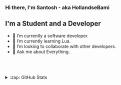 ### Hi there, I'm Santosh - aka HollandseBami


## I'm a Student and a Developer

- 🔭 I’m currently a software developer.
- 🌱 I’m currently learning Lua.
- 👯 I’m looking to collaborate with other developers.
- 💬 Ask me about Everything.



<br />



<br />
<br />


<details>
  <summary>:zap: GitHub Stats</summary>
<img src="https://github-readme-stats.vercel.app/api?username=HollandseBami&&show_icons=true&theme=dracula)
">


</details>
